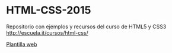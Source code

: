 # HTML-CSS-2015
Repositorio con ejemplos y recursos del curso de HTML5 y CSS3 http://escuela.it/cursos/html-css/


[Plantilla web](./web/)

